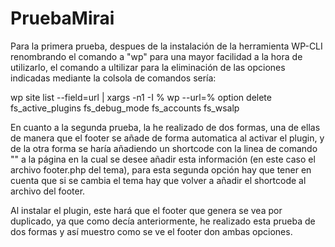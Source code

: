 # PruebaMirai

Para la primera prueba, despues de la instalación de la herramienta WP-CLI renombrando el comando a "wp" para una mayor facilidad a la hora de utilizarlo, el comando a ultilizar para la eliminación de las opciones indicadas mediante la colsola de comandos sería:

wp site list --field=url | xargs -n1 -I % wp --url=% option delete fs_active_plugins fs_debug_mode fs_accounts fs_wsalp

En cuanto a la segunda prueba, la he realizado de dos formas, una de ellas de manera que el footer se añade de forma automatica al activar el plugin, y de la otra forma se haría añadiendo un shortcode con la linea de comando "" a la página en la cual se desee añadir esta información (en este caso el archivo footer.php del tema), para esta segunda opción hay que tener en cuenta que si se cambia el tema hay que volver a añadir el shortcode al archivo del footer.

Al instalar el plugin, este hará que el footer que genera se vea por duplicado, ya que como decía anteriormente, he realizado esta prueba de dos formas y así muestro como se ve el footer don ambas opciones.
